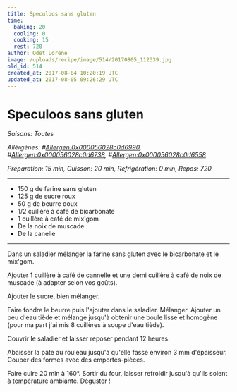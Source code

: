 ```yaml
---
title: Speculoos sans gluten
time:
  baking: 20
  cooling: 0
  cooking: 15
  rest: 720
author: Odet Lorène
image: /uploads/recipe/image/514/20170805_112339.jpg
old_id: 514
created_at: 2017-08-04 10:20:19 UTC
updated_at: 2017-08-05 09:26:29 UTC
---
```


# Speculoos sans gluten



*Saisons: Toutes*

*Allèrgènes: #<Allergen:0x000056028c0d6990>, #<Allergen:0x000056028c0d6738>, #<Allergen:0x000056028c0d6558>*

*Préparation: 15 min, Cuisson: 20 min, Refrigération: 0 min, Repos: 720*

---

- 150 g de farine sans gluten
- 125 g de sucre roux
- 50 g de beurre doux
- 1/2 cuillère à café de bicarbonate
- 1 cuillère à café de mix'gom
- De la noix de muscade
- De la canelle

---

Dans un saladier mélanger la farine sans gluten avec le bicarbonate et le mix'gom.

Ajouter 1 cuillère à café de cannelle et une demi cuillère à café de noix de muscade (à adapter selon vos goûts).

Ajouter le sucre, bien mélanger.

Faire fondre le beurre puis l'ajouter dans le saladier. Mélanger. Ajouter un peu d'eau tiède et mélange jusqu'à obtenir une boule lisse et homogène (pour ma part j'ai mis 8 cuillères à soupe d'eau tiède).

Couvrir le saladier et laisser reposer pendant 12 heures.

Abaisser la pâte au rouleau jusqu'à qu'elle fasse environ 3 mm d'épaisseur. Couper des formes avec des emportes-pièces.

Faire cuire 20 min à 160°. Sortir du four, laisser refroidir jusqu'à qu'ils soient à température ambiante. Déguster ! 
